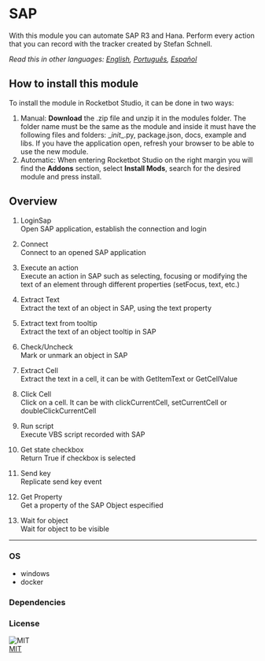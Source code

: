 



# SAP
  
With this module you can automate SAP R3 and Hana. Perform every action that you can record with the tracker created by Stefan Schnell.  

*Read this in other languages: [English](README.md), [Português](README.pr.md), [Español](README.es.md)*

## How to install this module
  
To install the module in Rocketbot Studio, it can be done in two ways:
1. Manual: __Download__ the .zip file and unzip it in the modules folder. The folder name must be the same as the module and inside it must have the following files and folders: \__init__.py, package.json, docs, example and libs. If you have the application open, refresh your browser to be able to use the new module.
2. Automatic: When entering Rocketbot Studio on the right margin you will find the **Addons** section, select **Install Mods**, search for the desired module and press install.  


## Overview


1. LoginSap  
Open SAP application, establish the connection and login

2. Connect  
Connect to an opened SAP application

3. Execute an action  
Execute an action in SAP such as selecting, focusing or modifying the text of an element through different properties (setFocus, text, etc.)

4. Extract Text  
Extract the text of an object in SAP, using the text property

5. Extract text from tooltip  
Extract the text of an object tooltip in SAP

6. Check/Uncheck  
Mark or unmark an object in SAP

7. Extract Cell  
Extract the text in a cell, it can be with GetItemText or GetCellValue

8. Click Cell  
Click on a cell. It can be with clickCurrentCell, setCurrentCell or doubleClickCurrentCell

9. Run script  
Execute VBS script recorded with SAP

10. Get state checkbox  
Return True if checkbox is selected

11. Send key  
Replicate send key event

12. Get Property  
Get a property of the SAP Object especified

13. Wait for object  
Wait for object to be visible  




----
### OS

- windows
- docker

### Dependencies

### License
  
![MIT](https://camo.githubusercontent.com/107590fac8cbd65071396bb4d04040f76cde5bde/687474703a2f2f696d672e736869656c64732e696f2f3a6c6963656e73652d6d69742d626c75652e7376673f7374796c653d666c61742d737175617265)  
[MIT](http://opensource.org/licenses/mit-license.ph)